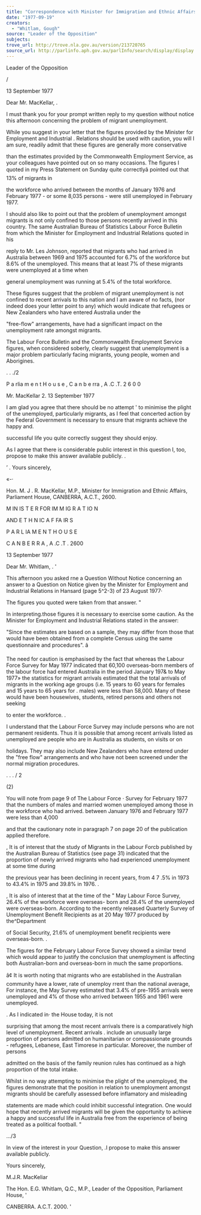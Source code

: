 ```yaml
---
title: "Correspondence with Minister for Immigration and Ethnic Affairs on migrant unemployment"
date: "1977-09-19"
creators:
  - "Whitlam, Gough"
source: "Leader of the Opposition"
subjects:
trove_url: http://trove.nla.gov.au/version/213720765
source_url: http://parlinfo.aph.gov.au/parlInfo/search/display/display.w3p;query=Id%3A%22media/pressrel/HPR10021252%22
---
```


 Leader of the Opposition

 / 

 13 September 1977

 Dear Mr. MacKellar, .

 I must thank you for your prompt written reply  to my question without notice this afternoon concerning  the problem of migrant unemployment.

 While you suggest in your letter that the figures  provided by the Minister for Employment and Industrial . Relations should be used with caution, you will I am sure,  readily admit that these figures are generally more conservative 

 than the estimates provided by the Commonwealth Employment  Service, as your colleagues have pointed out on so many  occasions. The figures I quoted in my Press Statement on  Sunday quite correctlyâ pointed out that 13% of migrants in 

 the workforce who arrived between the months of January 1976 and  February 1977 - or some 8,035 persons - were still unemployed  in February 1977.

 I should also like to point out that the problem of  unemployment amongst migrants is not only confined to those  persons recently arrived in this country.  The same Australian  Bureau of Statistics Labour Force Bulletin from which the  Minister for Employment and Industrial Relations quoted in his 

 reply to Mr. Les Johnson, reported that migrants who had  arrived in Australia between 1969 and 1975 accounted for  6.7% of the workforce but 8.6% of the unemployed. This means that  at least 7% of these migrants were unemployed at a time when 

 general unemployment was running at 5.4% of the total workforce.

 These figures suggest that the problem of migrant  unemployment is not confined to recent arrivals to this nation  and I am aware of no facts, (nor indeed does your letter  point to any) which would indicate that refugees or  New Zealanders who have entered Australia under the 

 "free-flow" arrangements,  have had a significant impact on the  unemployment rate amongst migrants.

 The Labour Force Bulletin and the Commonwealth  Employment Service figures,  when considered soberly,  clearly suggest that unemployment is a major problem  particularly facing migrants,  young people, women and  Aborigines.

 . . ./2

 P a rlia m e n t H o u s e , C a n b e rra , A .C .T. 2 6 0 0

 Mr. MacKellar 2. 13 September 1977

 I am glad you agree that there should be no attempt '   to minimise the plight of the unemployed, particularly migrants,  as I feel that concerted action by the Federal Government is  necessary to ensure that migrants achieve the happy and. 

 successful life you quite correctly suggest they should enjoy.

 As I agree that there is considerable public interest  in this question I, too, propose to make this answer  available publicly. .

 ’  .  Yours sincerely,

 «-·

 Hon. M. J .  R. MacKellar, M.P., Minister for Immigration and Ethnic Affairs,  Parliament House, CANBERRA, A.C.T., 2600.

 M IN IS T E R  FOR IM M IG R A T IO N 

 AND E T H N IC  A F FA IR S

 P A R L IA M E N T  H O U S E  

 C A N B E R R A , A .C .T . 2600

 13 September 1977

 Dear Mr. Whitlam, .  '

 This afternoon you asked rne a Question Without  Notice concerning an answer to a Question on Notice given by  the Minister for Employment and Industrial Relations in  Hansard (page 5^2-3) of 23 August 1977·

 The figures you quoted were taken from that  answer. "

 In interpreting.those figures it is necessary  to exercise some caution. As the Minister for Employment  and Industrial Relations stated in the answer:

 "Since the estimates are based on a sample, they may  differ from those that would have been obtained from  a complete Census using the same questionnaire and  procedures". â 

 The need for caution is emphasised by the fact  that whereas the Labour Force Survey for May 1977 indicated  that 60,100 overseas-born members of the labour force had  entered Australia in the period January 197& to May 1977»  the statistics for migrant arrivals estimated that the total  arrivals of migrants in the working age groups (i.e. 15 years to 60 years for females and 15 years to 65 years for .   males) were less than 58,000. Many of these would have been  housewives, students, retired persons and others not seeking 

 to enter the workforce. .

 I understand that the Labour Force Survey may  include persons who are not permanent residents. Thus it is  possible that among recent arrivals listed as unemployed are  people who are in Australia as students, on visits or on 

 holidays. They may also include New Zealanders who have  entered under the "free flow" arrangements and who have not  been screened under the normal migration procedures.

 . .  .  / 2

 (2)

 You will note from page 9 of The Labour Force ·   Survey for February 1977 that the numbers of males and married  women unemployed among those in the workforce who had arrived.   between January 1976 and February 1977 were less than 4,000 

 and that the cautionary note in paragraph 7 on page 20 of the  publication applied therefore.

 ,  It is of interest that the study of Migrants in the Labour Forcb published by the Australian Bureau of Statistics  (see page 31) indicated that the proportion of newly arrived  migrants who had experienced unemployment at some time during 

 the previous year has been declining in recent years,  from 4 7 .5%  in 1973 to 43.4% in 1975 and 39.8% in 1976.  .

 ,  It is also of interest that at the time of the " May Labour Force Survey,  26.4% of the workforce were overseas-  born and 28.4% of the unemployed were overseas-born.  According  to the recently released Quarterly Survey of Unemployment  Benefit Recipients as at 20 May 1977 produced by the^Department 

 of Social Security, 21.6% of unemployment benefit recipients  were overseas-born.  .

 The figures for the February Labour Force Survey  showed a similar trend which would appear to justify the  conclusion that unemployment is affecting both Australian-born  and overseas-born in much the same proportions.

 â¢  It is worth noting that migrants who are  established in the Australian community have a lower, rate  of unemploy rrent than the national average,  For instance,  the May Survey estimated that 3.4% of pre-1955 arrivals were  unemployed and 4% of those who arrived between 1955 and 1961  were unemployed.

 .  As I indicated in· the House today, it is not

 surprising that among the most recent arrivals there is a  comparatively high level of unemployment. Recent arrivals .   include an unusually large proportion of persons admitted on  humanitarian or compassionate grounds - refugees,  Lebanese, East Timorese in particular.  Moreover,  the number of persons 

 admitted on the basis of the family reunion rules has continued  as a high proportion of the total intake.

 Whilst in no way attempting to minimise the  plight of the unemployed,  the figures demonstrate that the  position in relation to unemployment amongst migrants should  be carefully assessed before inflamatory and misleading 

 statements are made which could inhibit successful integration.  One would hope that recently arrived migrants will be given  the opportunity to achieve a happy and successful life in  Australia free from the experience of being treated as a  political football. "

 .../3

 In view of the interest in your Question,  .I propose to make this answer available publicly.

 Yours sincerely,

 M.J.R. MacKeliar

 The Hon. E.G. Whitlam,  Q.C.,  M.P.,  Leader of the Opposition,  Parliament House,  '

 CANBERRA. A.C.T. 2000. '

